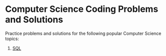 # Computer Science Coding Problems and Solutions
Practice problems and solutions for the following popular Computer Science topics:
1. [SQL](sql)
